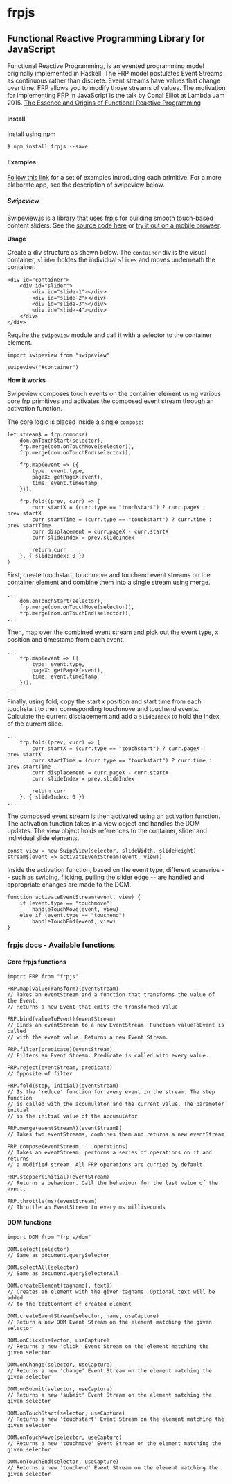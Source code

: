# frpjs

## Functional Reactive Programming Library for JavaScript

Functional Reactive Programming, is an evented programming model originally implemented in Haskell. The FRP model postulates Event Streams as continuous rather than discrete. Event streams have values that change over time. FRP allows you to modify those streams of values. The motivation for implementing FRP in JavaScript is the talk by Conal Elliot at Lambda Jam 2015. 
[The Essence and Origins of Functional Reactive Programming](https://www.youtube.com/watch?v=j3Q32brCUAI)

#### Install

Install using npm

```
$ npm install frpjs --save
```

#### Examples

[Follow this link](http://moonbug.in/frpjs-examples/) for a set of examples introducing each primitive. For a more elaborate app, see the description of swipeview below.

##### Swipeview

Swipeview.js is a library that uses frpjs for building smooth touch-based content sliders. See the [source code here](examples/swipeview/swipeview.js) or [try it out on a mobile browser](http://santoshrajan.com/frpjs/swipeview/).

**Usage**

Create a div structure as shown below. The `container` div is the visual container, `slider` holdes the individual `slides` and moves underneath the container.

```
<div id="container">
    <div id="slider">
        <div id="slide-1"></div>
        <div id="slide-2"></div>
        <div id="slide-3"></div>
        <div id="slide-4"></div>    
    </div>
</div>
```

Require the `swipeview` module and call it with a selector to the container element.

```
import swipeview from "swipeview"

swipeview("#container")
```

**How it works**

Swipeview composes touch events on the container element using various core frp primitives and activates the composed event stream through an activation function.

The core logic is placed inside a single `compose`:

```
let stream$ = frp.compose(
    dom.onTouchStart(selector),
    frp.merge(dom.onTouchMove(selector)),
    frp.merge(dom.onTouchEnd(selector)),

    frp.map(event => ({
        type: event.type,
        pageX: getPageX(event),
        time: event.timeStamp
    })),

    frp.fold((prev, curr) => {
        curr.startX = (curr.type == "touchstart") ? curr.pageX : prev.startX
        curr.startTime = (curr.type == "touchstart") ? curr.time : prev.startTime
        curr.displacement = curr.pageX - curr.startX
        curr.slideIndex = prev.slideIndex

        return curr
    }, { slideIndex: 0 })
)
```

First, create touchstart, touchmove and touchend event streams on the container element and combine them into a single stream using merge.

```
...
    dom.onTouchStart(selector),
    frp.merge(dom.onTouchMove(selector)),
    frp.merge(dom.onTouchEnd(selector)),
...
```

Then, map over the combined event stream and pick out the event type, x position and timestamp from each event.

```
...
    frp.map(event => ({
        type: event.type,
        pageX: getPageX(event),
        time: event.timeStamp
    })),
...
```

Finally, using fold, copy the start x position and start time from each touchstart to their corresponding touchmove and touchend events. Calculate the current displacement and add a `slideIndex` to hold the index of the current slide.

```
...
    frp.fold((prev, curr) => {
        curr.startX = (curr.type == "touchstart") ? curr.pageX : prev.startX
        curr.startTime = (curr.type == "touchstart") ? curr.time : prev.startTime
        curr.displacement = curr.pageX - curr.startX
        curr.slideIndex = prev.slideIndex

        return curr
    }, { slideIndex: 0 })
...
```

The composed event stream is then activated using an activation function. The activation function takes in a view object and handles the DOM updates. The view object holds references to the container, slider and individual slide elements.

```
const view = new SwipeView(selector, slideWidth, slideHeight)
stream$(event => activateEventStream(event, view))
```

Inside the activation function, based on the event type, different scenarios -- such as swiping, flicking, pulling the slider edge -- are handled and appropriate changes are made to the DOM.

```
function activateEventStream(event, view) {
    if (event.type == "touchmove")
        handleTouchMove(event, view)
    else if (event.type == "touchend")
        handleTouchEnd(event, view)
}
```

### frpjs docs - Available functions

#### Core frpjs functions

```
import FRP from "frpjs"

FRP.map(valueTransform)(eventStream)
// Takes an eventStream and a function that transforms the value of the Event.
// Returns a new Event that emits the transformed Value

FRP.bind(valueToEvent)(eventStream)
// Binds an eventStream to a new EventStream. Function valueToEvent is called
// with the event value. Returns a new Event Stream.

FRP.filter(predicate)(eventStream)
// Filters an Event Stream. Predicate is called with every value.

FRP.reject(eventStream, predicate)
// Opposite of filter

FRP.fold(step, initial)(eventStream)
// Is the 'reduce' function for every event in the stream. The step function
// is called with the accumulator and the current value. The parameter initial
// is the initial value of the accumulator

FRP.merge(eventStreamA)(eventStreamB)
// Takes two eventStreams, combines them and returns a new eventStream

FRP.compose(eventStream, ...operations)
// Takes an eventStream, performs a series of operations on it and returns
// a modified stream. All FRP operations are curried by default.

FRP.stepper(initial)(eventStream)
// Returns a behaviour. Call the behaviour for the last value of the event.

FRP.throttle(ms)(eventStream)
// Throttle an EventStream to every ms milliseconds
```

#### DOM functions

```
import DOM from "frpjs/dom"

DOM.select(selector)
// Same as document.querySelector

DOM.selectAll(selector)
// Same as document.querySelectorAll

DOM.createElement(tagname[, text])
// Creates an element with the given tagname. Optional text will be added
// to the textContent of created element

DOM.createEventStream(selector, name, useCapture)
// Return a new DOM Event Stream on the element matching the given selector

DOM.onClick(selector, useCapture)
// Returns a new 'click' Event Stream on the element matching the given selector

DOM.onChange(selector, useCapture)
// Returns a new 'change' Event Stream on the element matching the given selector

DOM.onSubmit(selector, useCapture)
// Returns a new 'submit' Event Stream on the element matching the given selector

DOM.onTouchStart(selector, useCapture)
// Returns a new 'touchstart' Event Stream on the element matching the given selector

DOM.onTouchMove(selector, useCapture)
// Returns a new 'touchmove' Event Stream on the element matching the given selector

DOM.onTouchEnd(selector, useCapture)
// Returns a new 'touchend' Event Stream on the element matching the given selector
```